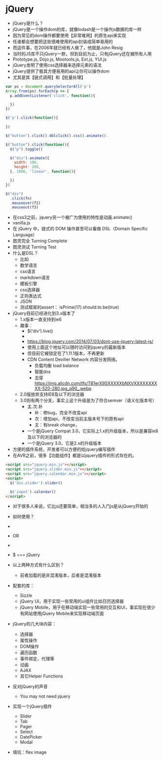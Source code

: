 # jQuery



* jQuery是什么？
* jQuery是一个操作dom的库，就像lodash是一个操作js数据的库一样
* 因为常见的dom操作都要使用【非常难用】的原生api来实现
* 任谁都会想要把这些很难使用的api封装成简单易用的
* 而这件事，在2006年就已经有人做了，他就是John Resig
* 当时的JS库不只jQuery一款，但到目前为止，只有jQuery还在被所有人用
* Prototype.js, Dojo.js, Mootools.js, Ext.js, YUI.js
* jQuery发明了使用css选择器来选择元素的语法
* jQuery提供了极其方便易用的api让你可以操作dom
* 尤其是其【链式调用】和【批量处理】
```js
var ps = document.querySelectorAll('p')
Array.from(ps).forEach(p => {
  p.addEventListener('click', function(){

  })
})

$('p').click(function(){
  
})

$("button").click().dblclick().css().animate().

$("button").click(function(){
  $("p").toggle()

  $("div").animate({
    width: 100,
    height: 200,
  }, 1000, 'linear', function(){

  })
})

$("div")
  .click(fn)
  .mouseover(f2)
  .mouseout(f3)


```
* 在css3之前，jquery另一个被广为使用的特性是动画.animate()
* vanilla.js
* 在 jQuery 中，链式的 DOM 操作甚至可以看做 DSL（Domain Specific Language）
* 图灵完全 Turning Complete
* 图灵测试 Turning Test
* 什么是DSL？
  * 比如
  * 数学语言
  * css语言
  * markdown语言
  * 模板引擎
  * css选择器
  * 正则表达式
  * JSON
  * 测试框架的assert： isPrime(17).should.to.be(true)
* jQuery目前已经进化到3.x版本了
  * 1.x版本一直支持到ie6
  * 趣事：
    * $('div').live()
    * <script src="http://code.jquery.com/jquery-latest.min.js"></script>
    * https://blog.jquery.com/2014/07/03/dont-use-jquery-latest-js/
    * 使用上面这个地址可以随时访问到jquery的最新版本
    * 但目前它被锁定在了1.11.1版本，不再更新
    * CDN Content Devilier Network 内容分发网络。
      * 负载均衡 load balance
      * 智能dns
      * 击穿
    https://img.alicdn.com/tfs/TB1erX9SXXXXXbNXVXXXXXXXXXX-520-280.jpg_q90_.webp
  * 2.0版放弃支持IE8及以下的浏览器
  * 3.0则有两个分支，事实上这个升级是为了符合semver（语义化版本号）
    * 主.次.补
      * 补：修bug，完全不改变api
      * 次：增加api，不改变当前主版本号下的原有api
      * 主：有break change，
    * 一个是jQuery Compat 3.0，它实际上1.x的升级版本，所以是兼容ie8及以下的浏览器的
    * 一个是jQuery 3.0，它是2.x的升级版本
* 方便的插件系统，开发者可以方便的给jquery编写插件
* 在AVR之前，很多【功能组件】都是以jquery插件的形式存在的。
```html
<script src="jquery.min.js"></script>
<script src="jquery.slider.min.js"></script>
<script src="jquery.calendar.min.js"></script>
<script>
  $('div.slider').slider()

  $('input').calendar()
</script>
```

* 对于很多人来说，它比js还要简单，相当多的人入门js是从jQuery开始的
* 如何使用？
* <script src="jquery.js"></script>
* OR
* <script src="jquery.min.js"></script>
* $ === jQuery
* 以上两种方式有什么区别？
  * 前者加载的是非混淆版本，后者是混淆版本
* 配套的库：
  * Sizzle
  * jQuery UI，用于实现一些常用的ui组件比如日历选择器
  * jQuery Mobile，用于在移动端实现一些常用的交互和UI，事实现在很少有网站使用jQuery Mobile来实现移动端页面
* jQuery的几大块内容：
  * 选择器
  * 属性操作
  * DOM操作
  * 遍历函数
  * 事件绑定，代理等
  * 动画
  * AJAX
  * 其它Helper Functions
* 反对jQuery的声音
  * You may not need jquery
* 实现一个jQuery插件
  * Slider
  * Tab
  * Pager
  * Select
  * DatePicker
  * Modal


















* 填坑：flex image
